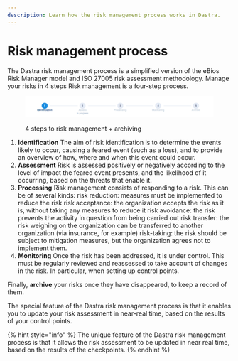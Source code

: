 ```yaml
---
description: Learn how the risk management process works in Dastra.
---
```


# Risk management process

The Dastra risk management process is a simplified version of the eBios Risk Manager model and ISO 27005 risk assessment methodology. Manage your risks in 4 steps Risk management is a four-step process.&#x20;

<figure><img src="../../../.gitbook/assets/image (3) (1).png" alt=""><figcaption><p>4 steps to risk management + archiving</p></figcaption></figure>

1. **Identification** The aim of risk identification is to determine the events likely to occur, causing a feared event (such as a loss), and to provide an overview of how, where and when this event could occur.
2. **Assessment** Risk is assessed positively or negatively according to the level of impact the feared event presents, and the likelihood of it occurring, based on the threats that enable it.
3. **Processing** Risk management consists of responding to a risk. This can be of several kinds: risk reduction: measures must be implemented to reduce the risk risk acceptance: the organization accepts the risk as it is, without taking any measures to reduce it risk avoidance: the risk prevents the activity in question from being carried out risk transfer: the risk weighing on the organization can be transferred to another organization (via insurance, for example) risk-taking: the risk should be subject to mitigation measures, but the organization agrees not to implement them.
4. **Monitoring** Once the risk has been addressed, it is under control. This must be regularly reviewed and reassessed to take account of changes in the risk. In particular, when setting up control points.&#x20;

Finally, **archive** your risks once they have disappeared, to keep a record of them.

The special feature of the Dastra risk management process is that it enables you to update your risk assessment in near-real time, based on the results of your control points.

{% hint style="info" %}
The unique feature of the Dastra risk management process is that it allows the risk assessment to be updated in near real time, based on the results of the checkpoints.
{% endhint %}
